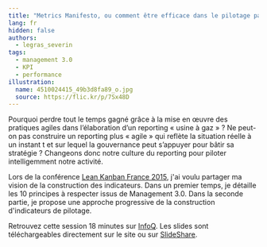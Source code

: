 ```yaml
---
title: "Metrics Manifesto, ou comment être efficace dans le pilotage par les indicateurs"
lang: fr
hidden: false
authors:
  - legras_severin
tags:
  - management 3.0
  - KPI
  - performance
illustration:
  name: 4510024415_49b3d8fa89_o.jpg
  source: https://flic.kr/p/7Sx48D
---
```


Pourquoi perdre tout le temps gagné grâce à la mise en œuvre des pratiques agiles dans l’élaboration d’un reporting « usine à gaz » ? Ne peut-on pas construire un reporting plus « agile » qui reflète la situation réelle à un instant t et sur lequel la gouvernance peut s’appuyer pour bâtir sa stratégie ? Changeons donc notre culture du reporting pour piloter intelligemment notre activité.

Lors de la conférence [Lean Kanban France 2015](http://http://leankanban.fr/), j'ai voulu partager ma vision de la construction des indicateurs. Dans un premier temps, je détaille les 10 principes à respecter issus de Management 3.0. Dans la seconde partie, je propose une approche progressive de la construction d'indicateurs de pilotage.

Retrouvez cette session 18 minutes sur [InfoQ](https://www.infoq.com/fr/presentations/lkfr-severin-legras-metrics-manifesto). Les slides sont  téléchargeables directement sur le site ou sur [SlideShare](http://www.slideshare.net/SverinLegras/lkfr2015-metrics-manifesto).
